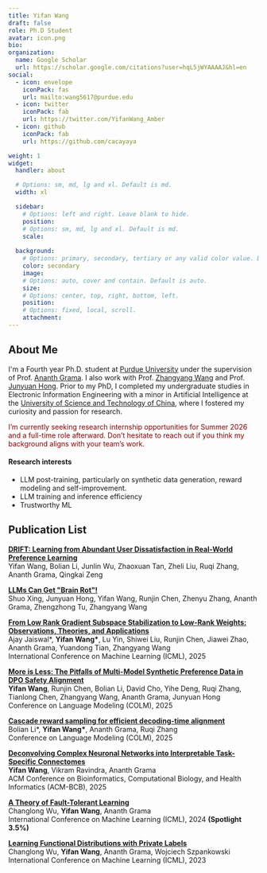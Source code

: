 ```yaml
---
title: Yifan Wang
draft: false
role: Ph.D Student
avatar: icon.png
bio: 
organization:
  name: Google Scholar
  url: https://scholar.google.com/citations?user=hqL5jWYAAAAJ&hl=en
social:
  - icon: envelope
    iconPack: fas
    url: mailto:wang5617@purdue.edu
  - icon: twitter
    iconPack: fab
    url: https://twitter.com/YifanWang_Amber
  - icon: github
    iconPack: fab
    url: https://github.com/cacayaya

weight: 1
widget:
  handler: about

  # Options: sm, md, lg and xl. Default is md.
  width: xl

  sidebar:
    # Options: left and right. Leave blank to hide.
    position:
    # Options: sm, md, lg and xl. Default is md.
    scale:
  
  background:
    # Options: primary, secondary, tertiary or any valid color value. Default is primary.
    color: secondary
    image:
    # Options: auto, cover and contain. Default is auto.
    size:
    # Options: center, top, right, bottom, left.
    position:
    # Options: fixed, local, scroll.
    attachment: 
---
```


## About Me 
I'm a Fourth year Ph.D. student at [Purdue University](https://www.purdue.edu/) under the supervision of Prof. [Ananth Grama](https://scholar.google.com/citations?user=bpsZlEQAAAAJ&hl=en). I also work with Prof. [Zhangyang Wang](https://scholar.google.com/citations?user=pxFyKAIAAAAJ&hl=en) and Prof. [Junyuan Hong](https://scholar.google.com/citations?user=7Cbv6doAAAAJ&hl=en). Prior to my PhD, I completed my undergraduate studies in Electronic Information Engineering with a minor in Artificial Intelligence at the [University of Science and Technology of China](http://en.ustc.edu.cn/), where I fostered my curiosity and passion for research. 

<span style="color:#8B0000; font-weight:semi-bold;">I’m currently seeking research internship opportunities for Summer 2026 and a full-time role afterward. Don’t hesitate to reach out if you think my background aligns with your team’s work.
</span>
<!-- 
[[CV]](https://drive.google.com/file/d/1ZtTGymPAfETK9LGfv4clg6Y19ODMzcCh/view?usp=sharing) -->

#### Research interests
* LLM post-training, particularly on synthetic data generation, reward modeling and self-improvement.
* LLM training and inference efficiency
* Trustworthy ML

## Publication List
[**DRIFT: Learning from Abundant User Dissatisfaction in Real-World Preference Learning**](https://arxiv.org/abs/2510.02341)\
Yifan Wang, Bolian Li, Junlin Wu, Zhaoxuan Tan, Zheli Liu, Ruqi Zhang, Ananth Grama, Qingkai Zeng

[**LLMs Can Get "Brain Rot"!**](https://arxiv.org/abs/2510.13928)\
Shuo Xing, Junyuan Hong, Yifan Wang, Runjin Chen, Zhenyu Zhang, Ananth Grama, Zhengzhong Tu, Zhangyang Wang

[**From Low Rank Gradient Subspace Stabilization to Low-Rank Weights: Observations, Theories, and Applications**](https://arxiv.org/abs/2407.11239)\
Ajay Jaiswal*, **Yifan Wang\***, Lu Yin, Shiwei Liu, Runjin Chen, Jiawei Zhao, Ananth Grama, Yuandong Tian, Zhangyang Wang\
International Conference on Machine Learning (ICML), 2025

[**More is Less: The Pitfalls of Multi-Model Synthetic Preference Data in DPO Safety Alignment**](https://arxiv.org/abs/2504.02193)\
**Yifan Wang**, Runjin Chen, Bolian Li, David Cho, Yihe Deng, Ruqi Zhang, Tianlong Chen, Zhangyang Wang, Ananth Grama, Junyuan Hong\
Conference on Language Modeling (COLM), 2025

[**Cascade reward sampling for efficient decoding-time alignment**](https://arxiv.org/abs/2406.16306)\
Bolian Li*, **Yifan Wang\***, Ananth Grama, Ruqi Zhang\
Conference on Language Modeling (COLM), 2025

[**Deconvolving Complex Neuronal Networks into Interpretable Task-Specific Connectomes**](https://arxiv.org/abs/2407.00201)\
**Yifan Wang**, Vikram Ravindra, Ananth Grama\
ACM Conference on Bioinformatics, Computational Biology, and Health Informatics (ACM-BCB), 2025

[**A Theory of Fault-Tolerant Learning**](https://openreview.net/pdf?id=ooh8tkXKyR)\
Changlong Wu, **Yifan Wang**, Ananth Grama\
International Conference on Machine Learning (ICML), 2024 **(Spotlight 3.5%)**

[**Learning Functional Distributions with Private Labels**](https://proceedings.mlr.press/v202/wu23u.html)\
Changlong Wu, **Yifan Wang**, Ananth Grama, Wojciech Szpankowski\
International Conference on Machine Learning (ICML), 2023

<!-- ## NEWS
* May, 2024. I'm thrilled to start my internship at **Texas Instrument**!
* May, 2024. "A Theory of Fault-Tolerant Learning" is accepted by **ICML 2024 (spotlight 3.5\%)** !
* Apr, 2023. "Learning Functional Distributions with Private Labels" is accepted by **ICML 2023**! -->

